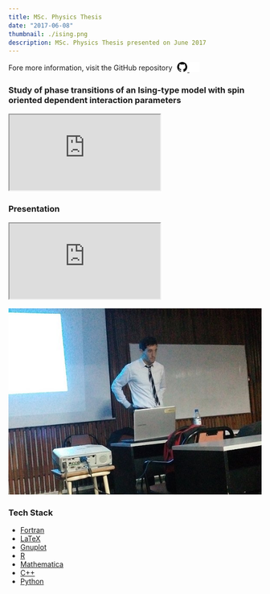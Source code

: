```yaml
---
title: MSc. Physics Thesis
date: "2017-06-08"
thumbnail: ./ising.png
description: MSc. Physics Thesis presented on June 2017
---
```


<span style="display:flex; flex-direction: row; align-items: center; justify-content: flex-start;">
Fore more information, visit the GitHub repository
<a style="padding-left: 10px;" href="https://github.com/mattborghi/Thesis">
  <img src="../../assets/github.svg" height="20px" width="20px">
  <img src="../../assets/github_white.svg" height="20px" width="20px">
</a>
</span>

### Study of phase transitions of an Ising-type model with spin oriented dependent interaction parameters

<object data="https://docs.google.com/viewer?url=https://github.com/mattborghi/Thesis/raw/main/TesisFinal.pdf&embedded=true" type="application/pdf" width="700px" height="700px">
    <iframe src="https://docs.google.com/viewer?url=https://github.com/mattborghi/Thesis/raw/main/TesisFinal.pdf&embedded=true"></iframe>
</object>


### Presentation

<object data="https://docs.google.com/viewer?url=https://github.com/mattborghi/Thesis/raw/main/Presentaci%C3%B3n.pdf&embedded=true" type="application/pdf" width="700px" height="700px">
    <iframe src="https://docs.google.com/viewer?url=https://github.com/mattborghi/Thesis/raw/main/Presentaci%C3%B3n.pdf&embedded=true"></iframe>
</object>

![presentation](./presentation.jpg)


### Tech Stack

- [Fortran](https://fortran-lang.org/)
- [LaTeX](https://www.latex-project.org/)
- [Gnuplot](http://www.gnuplot.info/)
- [R](https://www.r-project.org/)
- [Mathematica](https://www.wolfram.com/mathematica/)
- [C++](https://isocpp.org/)
- [Python](https://www.python.org/)